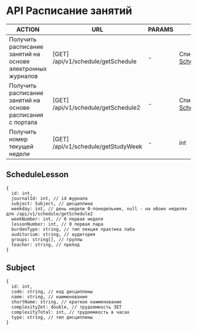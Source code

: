 # API Расписание занятий
| ACTION | URL | PARAMS | RESULT |
|--------|-----|--------|--------|
| Получить расписание занятий на основе электронных журналов | [GET] /api/v1/schedule/getSchedule | - | Список [ScheduleLesson](SCHEDULE.md#schedulelesson) |
| Получить расписание занятий на основе расписания с портала | [GET] /api/v1/schedule/getSchedule2 | - | Список [ScheduleLesson](SCHEDULE.md#schedulelesson) |
| Получить номер текущей недели | [GET] /api/v1/schedule/getStudyWeek | - | int |
## ScheduleLesson
```
{
  id: int,
  journalId: int, // id журнала
  subject: Subject, // дисциплина
  weekday: int, // день недели 0-понедельник, null - на обоих неделях для /api/v1/schedule/getSchedule2
  weekNumber: int, // 0 первая неделя
  lessonNumber: int, // 0 первая пара
  burdenType: string, // тип лекция практика лаба
  auditorium: string, // аудитория
  groups: string[], // группы
  teacher: string, // препод
}
```
## Subject
```
{
  id: int,
  code: string, // код дисциплины
  name: string, // наименование
  shortName: string, // краткое наименование
  complexityZet: double, // трудоемкость ЗЕТ
  complexityTotal: int, // трудоемкость в часах
  type: string, // тип дисциплины
}
```
